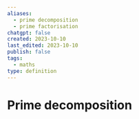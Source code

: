 ```yaml
---
aliases:
  - prime decomposition
  - prime factorisation
chatgpt: false
created: 2023-10-10
last_edited: 2023-10-10
publish: false
tags:
  - maths
type: definition
---
```

# Prime decomposition
